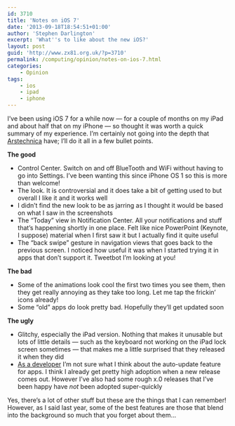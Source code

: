 ```yaml
---
id: 3710
title: 'Notes on iOS 7'
date: '2013-09-18T18:54:51+01:00'
author: 'Stephen Darlington'
excerpt: 'What''s to like about the new iOS?'
layout: post
guid: 'http://www.zx81.org.uk/?p=3710'
permalink: /computing/opinion/notes-on-ios-7.html
categories:
    - Opinion
tags:
    - ios
    - ipad
    - iphone
---
```


I’ve been using iOS 7 for a while now — for a couple of months on my iPad and about half that on my iPhone — so thought it was worth a quick summary of my experience. I’m certainly not going into the depth that [Arstechnica](http://arstechnica.com/apple/2013/09/ios-7-thoroughly-reviewed/) have; I’ll do it all in a few bullet points.

**The good**

- Control Center. Switch on and off BlueTooth and WiFi without having to go into Settings. I’ve been wanting this since iPhone OS 1 so this is more than welcome!
- The look. It is controversial and it does take a bit of getting used to but overall I like it and it works well
- I didn’t find the new look to be as jarring as I thought it would be based on what I saw in the screenshots
- The “Today” view in Notification Center. All your notifications and stuff that’s happening shortly in one place. Felt like nice PowerPoint (Keynote, I suppose) material when I first saw it but I actually find it quite useful
- The “back swipe” gesture in navigation views that goes back to the previous screen. I noticed how useful it was when I started trying it in apps that don’t support it. Tweetbot I’m looking at you!

**The bad**

- Some of the animations look cool the first two times you see them, then they get really annoying as they take too long. Let me tap the frickin’ icons already!
- Some “old” apps do look pretty bad. Hopefully they’ll get updated soon

**The ugly**

- Glitchy, especially the iPad version. Nothing that makes it unusable but lots of little details — such as the keyboard not working on the iPad lock screen sometimes — that makes me a little surprised that they released it when they did
- [As a developer](http://www.wandlesoftware.com/) I’m not sure what I think about the auto-update feature for apps. I think I already get pretty high adoption when a new release comes out. However I’ve also had some rough x.0 releases that I’ve been happy have *not* been adopted super-quickly

Yes, there’s a lot of other stuff but these are the things that I can remember! However, as I said last year, some of the best features are those that blend into the background so much that you forget about them…
